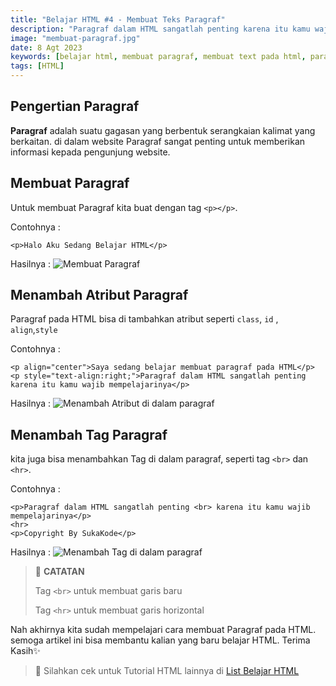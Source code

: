 ```yaml
---
title: "Belajar HTML #4 - Membuat Teks Paragraf"
description: "Paragraf dalam HTML sangatlah penting karena itu kamu wajib mempelajarinya"
image: "membuat-paragraf.jpg"
date: 8 Agt 2023
keywords: [belajar html, membuat paragraf, membuat text pada html, paragraf html]
tags: [HTML]
---
```


## Pengertian Paragraf

**Paragraf** adalah suatu gagasan yang berbentuk serangkaian kalimat yang berkaitan. di dalam website Paragraf sangat penting untuk memberikan informasi kepada pengunjung website.

## Membuat Paragraf

Untuk membuat Paragraf kita buat dengan tag `<p></p>`.

Contohnya :

```
<p>Halo Aku Sedang Belajar HTML</p>
```

Hasilnya :
![Membuat Paragraf](/images/paragraf.jpg)

## Menambah Atribut Paragraf

Paragraf pada HTML bisa di tambahkan atribut seperti `class`, `id` , `align`,`style`

Contohnya :

```
<p align="center">Saya sedang belajar membuat paragraf pada HTML</p>
<p style="text-align:right;">Paragraf dalam HTML sangatlah penting karena itu kamu wajib mempelajarinya</p>
```

Hasilnya :
![Menambah Atribut di dalam paragraf](/images/atribut-paragraf.jpg)

## Menambah Tag Paragraf

kita juga bisa menambahkan Tag di dalam paragraf, seperti tag `<br>` dan `<hr>`.

Contohnya :

```
<p>Paragraf dalam HTML sangatlah penting <br> karena itu kamu wajib mempelajarinya</p>
<hr>
<p>Copyright By SukaKode</p>
```

Hasilnya :
![Menambah Tag di dalam paragraf](/images/tag-paragraf.jpg)

> 📝 **CATATAN**
>
> Tag `<br>` untuk membuat garis baru
>
> Tag `<hr>` untuk membuat garis horizontal

Nah akhirnya kita sudah mempelajari cara membuat Paragraf pada HTML. semoga artikel ini bisa membantu kalian yang baru belajar HTML. Terima Kasih✨

> 📖 Silahkan cek untuk Tutorial HTML lainnya di <a class="text-blue-500" href="/tutorial/html">List Belajar HTML</a>

